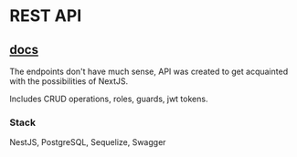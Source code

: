 # REST API

## [docs]()

The endpoints don't have much sense,
API was created to get acquainted with the possibilities of NextJS.

Includes CRUD operations, roles, guards, jwt tokens.

### Stack

NestJS, PostgreSQL, Sequelize, Swagger
